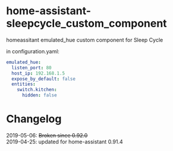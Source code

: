 # home-assistant-sleepcycle_custom_component

homeassitant emulated_hue custom component for Sleep Cycle

in configuration.yaml:

```yaml
emulated_hue:
  listen_port: 80
  host_ip: 192.168.1.5
  expose_by_default: false
  entities:
    switch.kitchen:
      hidden: false
```

# Changelog
2019-05-06: ~~Broken since 0.92.0~~ <br>
2019-04-25: updated for home-assistant 0.91.4